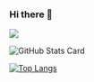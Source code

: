 ### Hi there 👋
![](https://badge42.herokuapp.com/api/stats/rsudo?cursus=42cursus)

![GitHub Stats Card](https://github-readme-stats.vercel.app/api?username=r-i0&theme=ocean_dark&show_icons=true)

[![Top Langs](https://github-readme-stats.vercel.app/api/top-langs/?username=r-i0&theme=vue-dark&show_icons=true&layout=compact)](https://github.com/mo-ri-regen/github-readme-stats)
<!--
**r-i0/r-i0** is a ✨ _special_ ✨ repository because its `README.md` (this file) appears on your GitHub profile.

Here are some ideas to get you started:

- 🔭 I’m currently working on ...
- 🌱 I’m currently learning ...
- 👯 I’m looking to collaborate on ...
- 🤔 I’m looking for help with ...
- 💬 Ask me about ...
- 📫 How to reach me: ...
- 😄 Pronouns: ...
- ⚡ Fun fact: ...
-->
